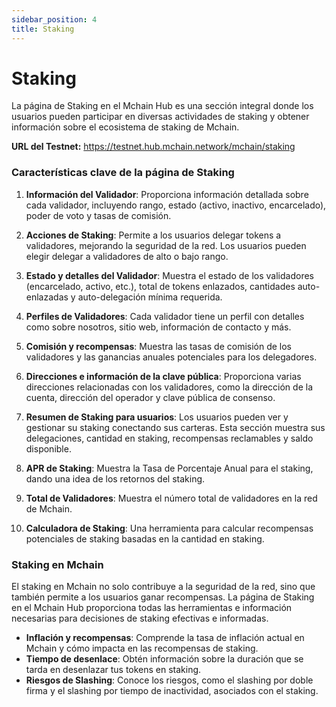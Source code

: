 ```yaml
---
sidebar_position: 4
title: Staking
---
```


# Staking

La página de Staking en el Mchain Hub es una sección integral donde los usuarios pueden participar en diversas actividades de staking y obtener información sobre el ecosistema de staking de Mchain.

**URL del Testnet:** https://testnet.hub.mchain.network/mchain/staking

### Características clave de la página de Staking

1. **Información del Validador**: Proporciona información detallada sobre cada validador, incluyendo rango, estado (activo, inactivo, encarcelado), poder de voto y tasas de comisión.

2. **Acciones de Staking**: Permite a los usuarios delegar tokens a validadores, mejorando la seguridad de la red. Los usuarios pueden elegir delegar a validadores de alto o bajo rango.

3. **Estado y detalles del Validador**: Muestra el estado de los validadores (encarcelado, activo, etc.), total de tokens enlazados, cantidades auto-enlazadas y auto-delegación mínima requerida.

4. **Perfiles de Validadores**: Cada validador tiene un perfil con detalles como sobre nosotros, sitio web, información de contacto y más.

5. **Comisión y recompensas**: Muestra las tasas de comisión de los validadores y las ganancias anuales potenciales para los delegadores.

6. **Direcciones e información de la clave pública**: Proporciona varias direcciones relacionadas con los validadores, como la dirección de la cuenta, dirección del operador y clave pública de consenso.

7. **Resumen de Staking para usuarios**: Los usuarios pueden ver y gestionar su staking conectando sus carteras. Esta sección muestra sus delegaciones, cantidad en staking, recompensas reclamables y saldo disponible.

8. **APR de Staking**: Muestra la Tasa de Porcentaje Anual para el staking, dando una idea de los retornos del staking.

9. **Total de Validadores**: Muestra el número total de validadores en la red de Mchain.

10. **Calculadora de Staking**: Una herramienta para calcular recompensas potenciales de staking basadas en la cantidad en staking.

### Staking en Mchain

El staking en Mchain no solo contribuye a la seguridad de la red, sino que también permite a los usuarios ganar recompensas. La página de Staking en el Mchain Hub proporciona todas las herramientas e información necesarias para decisiones de staking efectivas e informadas.

- **Inflación y recompensas**: Comprende la tasa de inflación actual en Mchain y cómo impacta en las recompensas de staking.
- **Tiempo de desenlace**: Obtén información sobre la duración que se tarda en desenlazar tus tokens en staking.
- **Riesgos de Slashing**: Conoce los riesgos, como el slashing por doble firma y el slashing por tiempo de inactividad, asociados con el staking.
